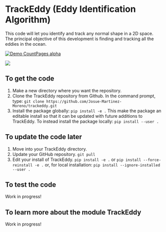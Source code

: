 # TrackEddy (Eddy Identification Algorithm)

This code will let you identify and track any normal shape in a 2D space. The principal objective of this development is finding and tracking all the eddies in the ocean. 

[![Demo CountPages alpha](https://github.com/Josue-Martinez-Moreno/trackeddy/blob/master/output/eddyn_13000.png)](https://github.com/Josue-Martinez-Moreno/trackeddy/blob/master/output/eddyn_13.mp4)

[<img src="https://github.com/Josue-Martinez-Moreno/trackeddy/blob/master/output/eddyn_1004.png?raw=true" class="picFloat">](https://github.com/Josue-Martinez-Moreno/trackeddy/blob/master/output/eddyn_1004.png?raw=true)

## To get the code

1. Make a new directory where you want the repository.
1. Clone the TrackEddy repository from Github. In the command prompt, type:
`git clone https://github.com/Josue-Martinez-Moreno/trackeddy.git`
1. Install the package globally:
`pip install -e .`
This make the package an editable install so that it can be updated with future additions to TrackEddy. To instead install the package locally:
`pip install --user .`


## To update the code later

1. Move into your TrackEddy directory.
1. Update your GitHub repository.
`git pull`
1. Edit your install of TrackEddy.
`pip install -e .` 
or
`pip install --force-reinstall -e .`
or, for local installation: 
`pip install --ignore-installed --user .`


## To test the code

Work in progress!

## To learn more about the module TrackEddy

Work in progress!
